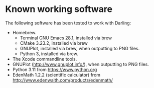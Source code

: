 # Known working software
The following software has been tested to work with Darling:

- Homebrew.
  - Terminal GNU Emacs 28.1, installed via brew
  - CMake 3.23.2, installed via brew
  - GNUPlot, installed via brew, when outputting to PNG files.
  - Python 3, installed via brew.
- The Xcode commandline tools.
- GNUPlot (http://www.gnuplot.info/), when outputting to PNG files.
- Python 3.11 from https://www.python.org
- EdenMath 1.2.2 (scientific calculator) from http://www.edenwaith.com/products/edenmath/
